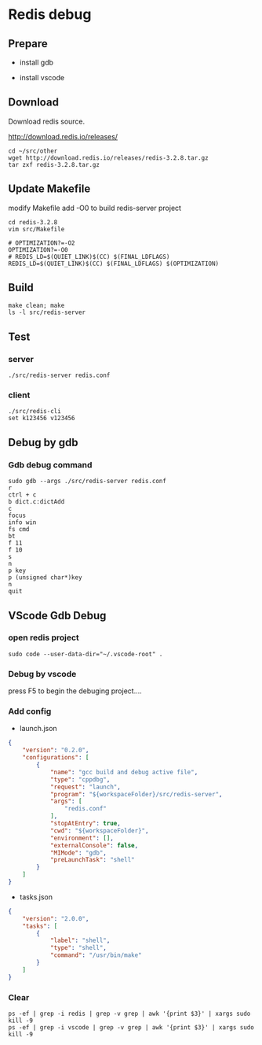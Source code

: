 # Redis debug



## Prepare

- install gdb

- install vscode



## Download

Download redis source.

http://download.redis.io/releases/

```
cd ~/src/other
wget http://download.redis.io/releases/redis-3.2.8.tar.gz
tar zxf redis-3.2.8.tar.gz
```



## Update Makefile

modify Makefile add -O0 to build redis-server project

```
cd redis-3.2.8
vim src/Makefile
```

```
# OPTIMIZATION?=-O2
OPTIMIZATION?=-O0
# REDIS_LD=$(QUIET_LINK)$(CC) $(FINAL_LDFLAGS)
REDIS_LD=$(QUIET_LINK)$(CC) $(FINAL_LDFLAGS) $(OPTIMIZATION)
```



## Build

```shell
make clean; make
ls -l src/redis-server
```



## Test

### server

```shell
./src/redis-server redis.conf
```

### client

```shell
./src/redis-cli
set k123456 v123456
```

### 

## Debug by gdb

### Gdb debug command

```shell
sudo gdb --args ./src/redis-server redis.conf
r
ctrl + c
b dict.c:dictAdd
c
focus
info win
fs cmd
bt
f 11
f 10
s
n
p key
p (unsigned char*)key
n
quit
```



## VScode Gdb Debug

### open redis project

```shell
sudo code --user-data-dir="~/.vscode-root" .
```



### Debug by vscode

press F5 to begin the debuging project....



### Add config

- launch.json

```json
{
    "version": "0.2.0",
    "configurations": [
        {
            "name": "gcc build and debug active file",
            "type": "cppdbg",
            "request": "launch",
            "program": "${workspaceFolder}/src/redis-server",
            "args": [
                "redis.conf"
            ],
            "stopAtEntry": true,
            "cwd": "${workspaceFolder}",
            "environment": [],
            "externalConsole": false,
            "MIMode": "gdb",
            "preLaunchTask": "shell"
        }
    ]
}
```

- tasks.json

```json
{
    "version": "2.0.0",
    "tasks": [
        {
            "label": "shell",
            "type": "shell",
            "command": "/usr/bin/make"
        }
    ]
}
```



### Clear

```
ps -ef | grep -i redis | grep -v grep | awk '{print $3}' | xargs sudo kill -9
ps -ef | grep -i vscode | grep -v grep | awk '{print $3}' | xargs sudo kill -9
```

